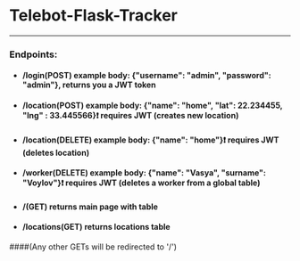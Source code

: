 # Telebot-Flask-Tracker
---
### Endpoints:
* #### /login(POST)         example body: {"username": "admin", "password": "admin"}, returns you a JWT token
* #### /location(POST)      example body: {"name": "home", "lat": 22.234455, "lng" : 33.445566}:exclamation: requires JWT (creates new location)
* #### /location(DELETE)    example body: {"name": "home"}:exclamation: requires JWT (deletes location)
* #### /worker(DELETE)      example body: {"name": "Vasya", "surname": "Voylov"}:exclamation: requires JWT (deletes a worker from a global table)
* #### /(GET)        returns main page with table
* #### /locations(GET) returns locations table
####(Any other GETs will be redirected to '/')
 
